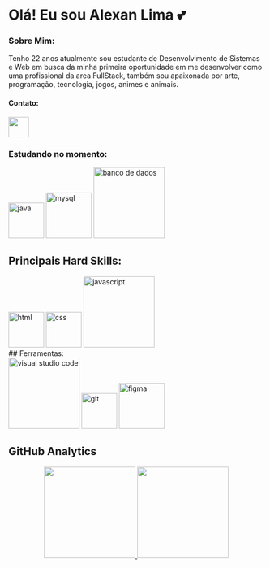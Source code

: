 # Olá! Eu sou Alexan Lima 💕


### Sobre Mim:

Tenho 22 anos atualmente sou estudante de Desenvolvimento de Sistemas e Web em busca da minha primeira oportunidade em me desenvolver como uma profissional da area FullStack, também sou apaixonada por arte, programação, tecnologia, jogos, animes e animais.


#### Contato:

<section>
<a href="https://www.linkedin.com/in/alexan-limaa/" margin="5"><img src="https://github.com/alexanLO/img/blob/main/linkedin.png" alt="" width="40"></a>
</section>

### Estudando no momento:
<section>
<img src="https://github.com/alexanLO/img/blob/main/java.png" alt="java" width="70">
<img src="https://github.com/alexanLO/img/blob/main/MYSQL.png" alt="mysql" width="90">
<img src="https://github.com/alexanLO/img/blob/main/BDD.png" alt="banco de dados" width="140">
</section>

## Principais Hard Skills:
<section>
<img src="https://github.com/alexanLO/img/blob/main/html.png" alt="html" width="70">
<img src="https://github.com/alexanLO/img/blob/main/css.png" alt="css" width="70">
<img src="https://github.com/alexanLO/img/blob/main/js.png" alt="javascript" width="140">
</section>
## Ferramentas:
<section>
<img src="https://github.com/alexanLO/img/blob/main/vs.png" alt="visual studio code" width="140">
<img src="https://github.com/alexanLO/img/blob/main/git.png" alt="git" width="70">
<img src="https://github.com/alexanLO/img/blob/main/figm.png" alt="figma" width="90">
</section>

## GitHub Analytics

<div align="center">
  <a href="https://github.com/alexanLO">
  <img height="180em" src="https://github-readme-stats.vercel.app/api?username=alexanLO&show_icons=true&theme=dracula&include_all_commits=true&count_private=true"/>
  <img height="180em" src="https://github-readme-stats.vercel.app/api/top-langs/?username=alexanLO&layout=compact&langs_count=7&theme=dracula"/>
</div>
